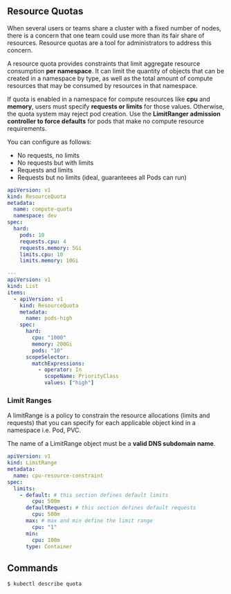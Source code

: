 ## Resource Quotas

When several users or teams share a cluster with a fixed number of nodes, there is a concern that one team could use more than its fair share of resources. Resource quotas are a tool for administrators to address this concern.

A resource quota provides constraints that limit aggregate resource consumption **per namespace**. It can limit the quantity of objects that can be created in a namespace by type, as well as the total amount of compute resources that may be consumed by resources in that namespace.

If quota is enabled in a namespace for compute resources like **cpu** and **memory**, users must specify **requests or limits** for those values. Otherwise, the quota system may reject pod creation. Use the **LimitRanger admission controller to force defaults** for pods that make no compute resource requirements.

You can configure as follows:

- No requests, no limits
- No requests but with limits
- Requests and limits
- Requests but no limits (ideal, guaranteees all Pods can run)

```yaml
apiVersion: v1
kind: ResourceQuota
metadata:
  name: compute-quota
  namespace: dev
spec:
  hard:
    pods: 10
    requests.cpu: 4
    requests.memory: 5Gi
    limits.cpu: 10
    limits.memory: 10Gi

---
apiVersion: v1
kind: List
items:
  - apiVersion: v1
    kind: ResourceQuota
    metadata:
      name: pods-high
    spec:
      hard:
        cpu: "1000"
        memory: 200Gi
        pods: "10"
      scopeSelector:
        matchExpressions:
          - operator: In
            scopeName: PriorityClass
            values: ["high"]
```

### Limit Ranges

A limitRange is a policy to constrain the resource allocations (limits and requests) that you can specify for each applicable object kind in a namespace i.e. Pod, PVC.

The name of a LimitRange object must be a **valid DNS subdomain name**.

```yaml
apiVersion: v1
kind: LimitRange
metadata:
  name: cpu-resource-constraint
spec:
  limits:
    - default: # this section defines default limits
        cpu: 500m
      defaultRequest: # this section defines default requests
        cpu: 500m
      max: # max and min define the limit range
        cpu: "1"
      min:
        cpu: 100m
      type: Container
```

## Commands

```bash
$ kubectl describe quota
```
